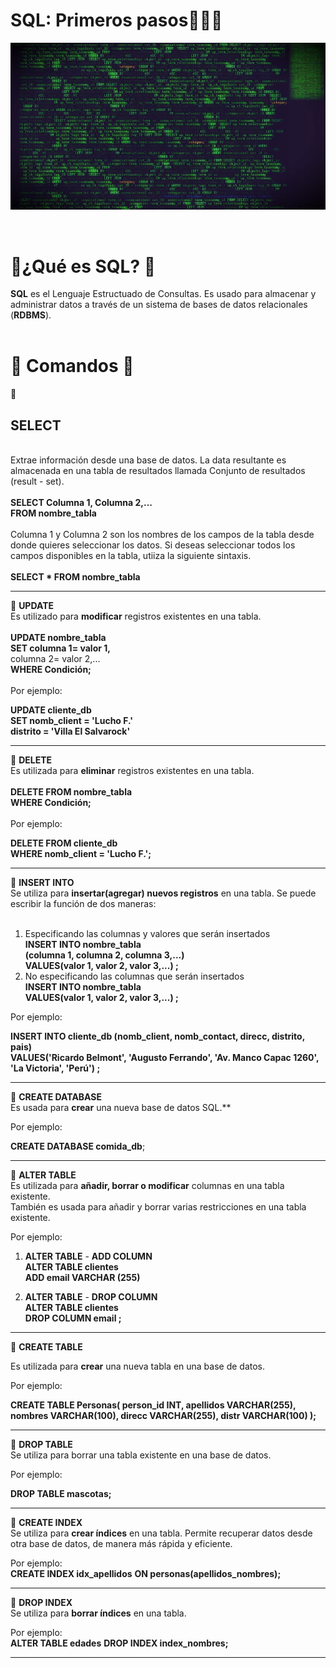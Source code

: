 # SQL: Primeros pasos👨‍💻💊

![wallpaper](images/mysql.jpg)

<br />

<h1>💊¿Qué es SQL? 💊</h1>

<b>**SQL**</b> es el Lenguaje Estructuado de Consultas. Es usado para almacenar y administrar datos a través de un sistema de bases de datos relacionales (**RDBMS**).<br />
<br />

<h1>💊 Comandos 💊</h1>

🌱 <h2>**SELECT**</h2><br />
Extrae información desde una base de datos. La data resultante es almacenada en una tabla de resultados llamada Conjunto de resultados (result - set).<br />
<br />
**SELECT Columna 1, Columna 2,...**<br />
**FROM nombre_tabla**<br />
<br />
Columna 1 y Columna 2 son los nombres de los campos de la tabla desde donde quieres seleccionar los datos. Si deseas seleccionar todos los campos disponibles en la tabla, utiiza la siguiente sintaxis.<br />
<br />
**SELECT * FROM nombre_tabla**
*****************************************************************************************************************
🌱 **UPDATE**<br />
Es utilizado para **modificar** registros existentes en una tabla.<br />
<br />
**UPDATE nombre_tabla**<br />
**SET columna 1= valor 1,**<br />
      columna 2= valor 2,...<br />
**WHERE Condición;**<br />
<br />
Por ejemplo:<br />

**UPDATE cliente_db**<br />
**SET nomb_client = 'Lucho F.'**<br />
      **distrito = 'Villa El Salvarock'**<br />
*****************************************************************************************************************
🌱 **DELETE**<br />
Es utilizada para **eliminar** registros existentes en una tabla.<br />
<br />
**DELETE FROM nombre_tabla**<br />
**WHERE Condición;**<br />
<br />
Por ejemplo:<br />

**DELETE FROM cliente_db**<br />
**WHERE nomb_client = 'Lucho F.';**<br />
*****************************************************************************************************************
🌱 **INSERT INTO**<br />
Se utiliza para **insertar(agregar) nuevos registros** en una tabla. Se puede escribir la función de dos maneras:<br />
<br />
1. Especificando las columnas y valores que serán insertados<br />
**INSERT INTO nombre_tabla**<br />
**(columna 1, columna 2, columna 3,...)**<br />
**VALUES(valor 1, valor 2, valor 3,...) ;**<br />
2. No especificando las columnas que serán insertados<br />
**INSERT INTO nombre_tabla**<br />
**VALUES(valor 1, valor 2, valor 3,...) ;**<br />

Por ejemplo:<br />

**INSERT INTO cliente_db (nomb_client, nomb_contact, direcc, distrito, pais)**<br />
**VALUES('Ricardo Belmont', 'Augusto Ferrando', 'Av. Manco Capac 1260', 'La Victoria', 'Perú') ;**<br />
*****************************************************************************************************************
🌱 **CREATE DATABASE**<br />
Es usada para **crear** una nueva base de datos SQL.**<br />

Por ejemplo:<br />

**CREATE DATABASE comida_db**;
*****************************************************************************************************************
🌱 **ALTER TABLE**<br />
Es utilizada para **añadir, borrar o modificar** columnas en una tabla existente.<br />
También es usada para añadir y borrar varias restricciones en una tabla existente.<br />

Por ejemplo:<br />

1. **ALTER TABLE** - **ADD COLUMN**<br />
**ALTER TABLE clientes**<br />
**ADD email VARCHAR (255)**<br />

2. **ALTER TABLE** - **DROP COLUMN**<br />
**ALTER TABLE clientes**<br />
**DROP COLUMN email ;**<br />

***************************************************************************************************************
🌱 **CREATE TABLE**<br />

Es utilizada para **crear** una nueva tabla en una base de datos.<br />

Por ejemplo:<br />

**CREATE TABLE Personas(
      person_id INT,
      apellidos VARCHAR(255),
      nombres VARCHAR(100),
      direcc VARCHAR(255),
      distr VARCHAR(100)
  );**
*****************************************************************************************************************
🌱 **DROP TABLE**<br />
Se utiliza para borrar una tabla existente en una base de datos.<br />

Por ejemplo:<br />

**DROP TABLE mascotas;**
*****************************************************************************************************************
🌱 **CREATE INDEX**<br />
Se utiliza para **crear índices** en una tabla. Permite recuperar datos desde otra base de datos, de manera más rápida y eficiente.<br />

Por ejemplo:<br />
**CREATE INDEX idx_apellidos**
**ON personas(apellidos_nombres);**
*****************************************************************************************************************
🌱 **DROP INDEX**<br />
Se utiliza para **borrar índices** en una tabla.<br />

Por ejemplo:<br />
**ALTER TABLE edades**
**DROP INDEX index_nombres;**
*****************************************************************************************************************

